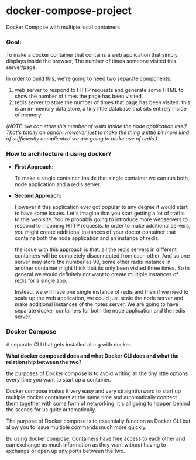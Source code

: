 # docker-compose-project
Docker Compose with multiple local containers

### Goal:
To make a docker container that contains a web application that simply displays inside the browser, The number of times someone  visited this server/page.

In order to build this, we're going to need two separate components:
1.  web server to respond to HTTP requests and generate some HTML to show the number of times the page has been visited.
2.  redis server to store the number of times that page has been visited. this is an in-memory data store, a tiny little database that sits entirely inside of memory.

_(NOTE: we can store this number of visits inside the node application itself. That's totally an option. However just to make the thing a little bit more kind of sufficiently complicated we are going to make use of redis.)_

### How to architecture it using docker?
* __First Approach:__

  To make a single container, inside that single container we can run both, node application and a redis server.
  
* __Second Approach:__

  However if this application ever got popular to any degree it would start to have some issues. Let's imagine that you start getting a lot of traffic to this web site. You're probably going to introduce more webservers to respond to incoming HTTP requests. In order to make additional servers, you might create additional instances of your doctor container that contains both the node application and an instance of redis.
  
  the issue with this approach is that, all the redis servers in different containers will be completely disconnected from each other. And so one server may store the number as 99, some other radis instance in another container might think that its only been visited three times. So in general we would definitely not want to create multiple instances of redis for a single app.
  
  Instead, we will have one single instance of redis and then if we need to scale up the web application, we could just scale the node server and make additional instances of the notes server. We are going to have separate docker containers for both the node application and the redis server.


### Docker Compose
  A separate CLI that gets installed along with docker.
  
  __What docker composed does and what Docker CLI does and what the relationship between the two?__
    
  the purposes of Docker compose is to avoid writing all the tiny little options every time you want to start up a container.

  Docker compose makes it very easy and very straightforward to start up multiple docker containers at the same time and automatically connect them together with some form of networking. it's all going to happen behind the scenes for us quite automatically.

  The purpose of Docker compose is to essentially function as Docker CLI but allow you to issue multiple commands much more quickly.

  Bu using docker compose, Containers have free access to each other and can exchange as much information as they want without having to exchange or open up any ports between the two.

